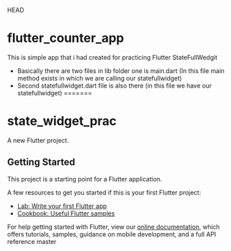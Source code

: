  HEAD
# flutter_counter_app
This is simple app that i had created for practicing Flutter StateFullWedgit
- Basically there are two files in lib folder one is main.dart (In this file main method exists in which we are calling our statefullwidget)
- Second statefullwidget.dart file is also there (in this file we have our statefullwidget)
=======
# state_widget_prac

A new Flutter project.

## Getting Started

This project is a starting point for a Flutter application.

A few resources to get you started if this is your first Flutter project:

- [Lab: Write your first Flutter app](https://flutter.dev/docs/get-started/codelab)
- [Cookbook: Useful Flutter samples](https://flutter.dev/docs/cookbook)

For help getting started with Flutter, view our
[online documentation](https://flutter.dev/docs), which offers tutorials,
samples, guidance on mobile development, and a full API reference
master
